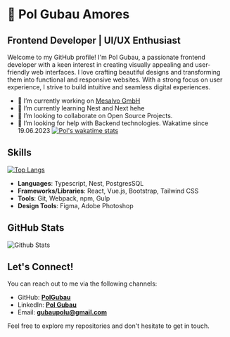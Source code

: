 #  🤠 Pol Gubau Amores

## **Frontend Developer | UI/UX Enthusiast**

Welcome to my GitHub profile! 
I'm Pol Gubau, a passionate frontend developer with a keen interest in creating visually appealing and user-friendly web interfaces. 
I love crafting beautiful designs and transforming them into functional and responsive websites. 
With a strong focus on user experience, I strive to build intuitive and seamless digital experiences.


- 🔭 I’m currently working on  [Mesalvo GmbH]([https://example.com](https://www.linkedin.com/company/mesalvo/?originalSubdomain=se))
- 🌱 I’m currently learning Nest and Next hehe
- 👯 I’m looking to collaborate on Open Source Projects.
- 🤔 I’m looking for help with Backend technologies.
  Wakatime since 19.06.2023
[![Pol's wakatime stats](https://github-readme-stats.vercel.app/api/wakatime?username=PolGubau)](https://github.com/anuraghazra/github-readme-stats)

  
## **Skills**
[![Top Langs](https://github-readme-stats.vercel.app/api/top-langs/?username=PolGubau&layout=donut)](https://github.com/anuraghazra/github-readme-stats)


- **Languages**: Typescript, Nest, PostgresSQL
- **Frameworks/Libraries**: React, Vue.js, Bootstrap, Tailwind CSS
- **Tools**: Git, Webpack, npm, Gulp
- **Design Tools**: Figma, Adobe Photoshop


## **GitHub Stats**

![Github Stats](https://github-readme-stats.vercel.app/api?username=PolGubau&show_icons=true&theme=light)


## **Let's Connect!**
You can reach out to me via the following channels:

- GitHub: **[PolGubau](https://github.com/PolGubau)**
- LinkedIn: **[Pol Gubau](https://www.linkedin.com/in/pol-gubau/)**
- Email: **[gubaupolu@gmail.com](mailto:gubaupolu@gmail.com)**

Feel free to explore my repositories and don't hesitate to get in touch. 
